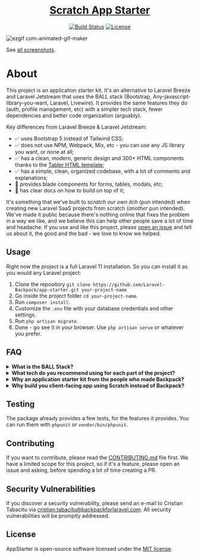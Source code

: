 <h1 align="center"><a href="https://laravel.com" target="_blank">Scratch App Starter</a></h1>

<p align="center">
<a href="https://github.com/laravel/framework/actions"><img src="https://github.com/laravel/framework/workflows/tests/badge.svg" alt="Build Status"></a>
<a href="https://packagist.org/packages/laravel/framework"><img src="https://img.shields.io/packagist/l/laravel/framework" alt="License"></a>
</p>

![ezgif com-animated-gif-maker](https://github.com/user-attachments/assets/0a82d0da-a9d5-49cc-a09e-57bace3e209f)

See [all screenshots](https://github.com/Laravel-Backpack/app-starter/issues/5).

# About 

This project is an application starter kit. It's an alternative to Laravel Breeze and Laravel Jetstream that uses the BALL stack (Bootstrap, Any-javascript-library-you-want, Laravel, Livewire).  It provides the same features they do (auth, profile management, etc) with a simpler tech stack, fewer dependencies and better code organization (arguably).

Key differences from Laravel Breeze & Laravel Jetstream: 
- ✅ uses Bootstrap 5 instead of Tailwind CSS;
- ✅ does not use NPM, Webpack, Mix, etc - you can use any JS library you want, or none at all;
- ✅ has a clean, modern, generic design and 300+ HTML components thanks to the [Tabler HTML template](https://tabler.io/preview);
- ✅ has a simple, clean, organized codebase, with a lot of comments and explanations;
- 🚧 provides blade components for forms, tables, modals, etc;
- 🚧 has clear docs on how to build on top of it;

It's something that we've built to _scratch our own itch_ (pun intended) when creating new Laravel SaaS projects from scratch (_another_ pun intended). We've made it public because there's nothing online that fixes the problem in a way we like, and we believe this can help other people save a lot of time and headache. If you use and like this project, please [open an issue](https://github.com/Laravel-Backpack/app-starter/issues) and tell us about it, the good and the bad - we love to know we helped.

## Usage

Right now the project is a full Laravel 11 installation. So you can install it as you would any Laravel project: 

1. Clone the repository `git clone https://github.com/Laravel-Backpack/app-starter.git your-project-name`
2. Go inside the project folder `cd your-project-name`.
3. Run `composer install`.
4. Customize the `.env` file with your database credentials and other settings.
5. Run `php artisan migrate`.
5. Done - go see it in your browser. Use `php artisan serve` or whatever you prefer.

## FAQ

<details>
  <summary><strong>What is the BALL Stack?</strong></summary>
  
The BALL stack is a series of tech choices that we prefer to make, when building Laravel projects. The acronym comes from Bootstrap, Any-javascript-library, Laravel and Livewire. When compared with other popular stacks like VILT and TALL, it's more similar to the TALL stack, with a few differences: 
- it uses good-old-fashioned Bootstrap instead of Tailwind;
- it doesn't use NPM, bundling, compiling etc; instead it just loads the CSS & JS using simple `<link>` and `<script>` tags (the way the web was designed to work);
- it tries to use as little JavaScript as possible (but since Alpine is baked into Livewire, we usually reach for that);

The choices in the BALL stack are a result of _intentional tech minimalism_. After 15+ years of building web apps, we have found that the best thing you can do for most projects is to [use boring technologies](https://boringtechnology.club/), keep dependencies to a minimum and stick to tried-and-true web practices. That results in fast, fun and maintainable web development. The BALL stack is a response to the "_shiny object syndrome_" that plagues modern web development, where everything changes every few months or years, with very little use to most web dev projects themselves. Key benefits of the BALL Stack:
- Because HTML, Bootstrap, CSS and PHP will not change much, it's **a stack that will not change much**.
- Because you're using tools that you already know, **you'll save a lot of time during development**, 
- Because the tech is easy to learn, **any developer will be easy to onboard onto the project** (from junior to senior).
- Because the tech doesn't change much, **the project will be easy to extend and maintain 5 years from now**.
- Because it avoids the JavaScript ecosystem, you are **avoiding the most toxic part of web development**.

</details>

<details>
  <summary><strong>What tech do you recommend using for each part of the project?</strong></summary>

The "_best tool for the job_" depends from project to project. And tech choices are subject to personal opinion. We found in 90% of all projects, it's best to keep things simple, and have a minimal stack, so we reach for the following tools:
- marketing website - buy a design - either a Premium HTML Template or a WordPress, Webflow template etc;
- application - Bootstrap, Laravel, Livewire - hence this app starter kit;
- admin panel - Backpack for Laravel;

</details>

<details>
  <summary><strong>Why an application starter kit from the people who made Backpack?</strong></summary>

When you think "_[Backpack for Laravel](https://backpackforlaravel.com)_" you think "_admin panel_". That's 100% true, that's what our main product [Backpack/CRUD](https://github.com/laravel-backpack/crud) and all its add-ons will do for you. **This package is different. Its goal is NOT to help you build an admin panel. Its goal is to help you build an application** (most likely a SaaS), as fast as possible, from scratch (pun intended).

We strongly believe in most projects it's best to: 
- code from scratch the part where **the end-user** logs in and does stuff;
- use Backpack, Filament or Nova for the part where **the administrator** logs in and does stuff;

Scratch doesn't fix the "administrator" problem, it fixes the "end-user" problem. It brings in the simple tech stack we love and all the wisdom we've gained in the last 15 years building applications. You can use it as a boilerplate for your new projects, and build on top of it. It's a solid foundation, with a lot of the boilerplate code you'd normally have to write, already written for you. We've made a lot of choices in terms of tech stack, code organization, design patterns and dependencies, so you don't have to. Instead of trying to make sense of the countless options out there, you can just start building your app. If you liked the simple Backpack way of doing things, you'll love this app starter kit.

</details>

<details>
  <summary><strong>Why build you client-facing app using Scratch instead of Backpack?</strong></summary>

In one word - complete control over the files. All admin panels have the pretty much the same features, so it makes most sense to use a library like Backpack, where we maintain the features and add more. Application on the other hand can be _completely_ different. They need a level of customization that can only be achieved sustainably one way - having those files in your project, to do whatever the f*$k you want with them. That's what Scratch provides, and when you should use it instead of Backpack. When you want complete control.

Key differences from Backpack/CRUD:
- Backpack is a library (a Composer package), Scratch is Laravel installation (for now).
- Backpack is for building admin panels, Scratch is for building custom applications.
- Backpack is meant to be used in existing projects, Scratch is meant to be used as a starting point for new projects.
- Backpack has a lot of features, Scratch only has the features you'd expect in all new projects (auth, profile management, etc).
- Backpack has a lot of dependencies, Scratch has very few.
- Backpack is easier to customize than any other admin panel, but AppStarter is even easier to customize - every file is 100% in your control and you can do whatever you want to it.
- Scratch is not an alternative to [Backpack/CRUD](https://github.com/laravel-backpack/crud) - you can use both in the same project. Use Scratch to create your customer-facing application (that will probably end up super custom), and Backpack/CRUD to create your admin panel (that will probably end up with a lot of the same features as other admin panels).

</details>

## Testing

The package already provides a few tests, for the features it provides. You can run them with `phpunit` or `vendor/bin/phpunit`.

## Contributing

If you want to contribute, please read the [CONTRIBUTING.md](CONTRIBUTING.md) file first. We have a limited scope for this project, so if it's a feature, please open an issue and asking, before spending a lot of time creating a PR.

## Security Vulnerabilities

If you discover a security vulnerability, please send an e-mail to Cristian Tabacitu via [cristian.tabacitu@backpackforlaravel.com](mailto:taylor@laravel.com). All security vulnerabilities will be promptly addressed.

## License

AppStarter is open-source software licensed under the [MIT license](https://opensource.org/licenses/MIT).
